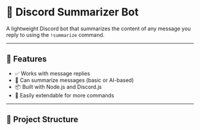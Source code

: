 # 🤖 Discord Summarizer Bot

A lightweight Discord bot that summarizes the content of any message you reply to using the `!summarize` command.

---

## 🚀 Features

- ✅ Works with message replies
- 🧠 Can summarize messages (basic or AI-based)
- 📦 Built with Node.js and Discord.js
- 💬 Easily extendable for more commands

---

## 📁 Project Structure

